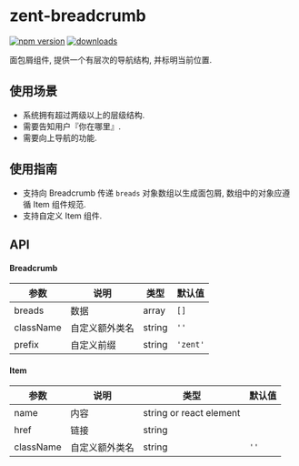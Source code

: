 # zent-breadcrumb

[![npm version](https://img.shields.io/npm/v/zent-breadcrumb.svg?style=flat)](https://www.npmjs.com/package/zent-breadcrumb) [![downloads](https://img.shields.io/npm/dt/zent-breadcrumb.svg)](https://www.npmjs.com/package/zent-breadcrumb)

面包屑组件, 提供一个有层次的导航结构, 并标明当前位置.

## 使用场景

-   系统拥有超过两级以上的层级结构.
-   需要告知用户『你在哪里』.
-   需要向上导航的功能.

## 使用指南

-   支持向 Breadcrumb 传递 `breads` 对象数组以生成面包屑, 数组中的对象应遵循 Item 组件规范.
-   支持自定义 Item 组件.

## API

#### Breadcrumb

| 参数        | 说明      | 类型     | 默认值      |
| --------- | ------- | ------ | -------- |
| breads    | 数据      | array  | `[]`     |
| className | 自定义额外类名 | string | `''`     |
| prefix    | 自定义前缀   | string | `'zent'` |

#### Item

| 参数        | 说明      | 类型                      | 默认值  |
| --------- | ------- | ----------------------- | ---- |
| name      | 内容      | string or react element |      |
| href      | 链接      | string                  |      |
| className | 自定义额外类名 | string                  | `''` |
